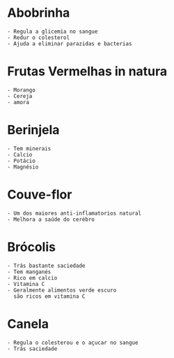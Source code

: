 # Abobrinha
	- Regula a glicemia no sangue
	- Redur o colesterol
	- Ajuda a eliminar parazidas e bacterias

# Frutas Vermelhas in natura
	- Morango
	- Cereja
	- amora

# Berinjela
	- Tem minerais
	- Calcio
	- Potácio
	- Magnésio

# Couve-flor
	- Um dos maiores anti-inflamatorios natural
	- Melhora a saúde do cerébro

# Brócolis
	- Trás bastante saciedade
	- Tem manganés
	- Rico em calcio
	- Vitamina C
	- Geralmente alimentos verde escuro
	  são ricos em vitamina C

# Canela
    - Regula o colesterou e o açucar no sangue
    - Trás saciedade
